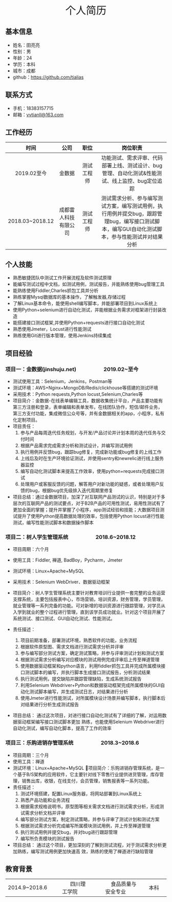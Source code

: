 <center><font face="宋体"  size=6>个人简历</font></center>

## 基本信息
* 姓名：田亮亮              
* 性别：男
* 年龄：24
* 学历：本科
* 城市：成都
* github：https://github.com/tialias


## 联系方式
* 手机：18383157715
* 邮箱：vvtianll@163.com


## 工作经历
| 时间 | 公司 | 职位| 岗位职责
| :----:  | :----:  |  :----:  | :----:  |
| 2019.02至今|金数据|测试工程师|功能测试、需求评审、代码部署上线、测试设计、bug管理、自动化测试&性能测试、线上监控、bug定位追踪
| 2018.03~2018.12| <img width=100/>成都雷人科技有限公司 |<img width=150/>测试工程师|测试需求分析、参与编写测试方案，编写测试用例，执行用例并提交bug，跟踪管理bug，编写接口测试脚本，编写GUI自动化测试脚本，参与性能测试并对结果分析

## 个人技能
* 熟悉敏捷团队中测试工作开展流程及软件测试原理
* 能编写测试过程中文档，如测试用例，测试报告，并能熟练使用bug管理工具
* 能熟练使用Fiddler,Charles抓包工具并分析
* 熟练掌握Mysql数据库的基本操作，了解触发器,存储过程
* 了解Linux基本命令，能使用shell编写脚本，并能部署项目到Linux系统上
* 使用Python+selenium进行自动化测试，并能根据业务需求对框架进行封装改造
* 能搭建接口测试框架,并使用Python+requests进行接口自动化测试
* 熟悉使用Jmeter，Locust进行性能测试
* 熟练使用Git进行版本管理，使用Jenkins持续集成


## 项目经验

### 项目一：金数据(jinshuju.net)&emsp;&emsp;&emsp;&emsp;&emsp;  2019.02~至今
* 测试使用工具：Selenium，Jenkins，Postman等
* 测试环境：AWS+Nginx+MongoDB/Redis/clickhouse等搭建的测试环境
* 采用技术：Python requests,Python locust,Selenium,Charles等
* 项目简介：金数据-在线表单编辑工具，数据收集统计平台，产品主要功能有第三方注册和登录，表单编辑和表单发布，在线团队协作，短信/邮件业务，第三方支付功能，集成微信公众号等，并有金数据相关的app，小程序，私有化定制项目。
* 项目责任：
    1. 参与产品每周迭代任务规划，与开发/产品讨论并计划本周的迭代任务与交付时间
    2. 根据产品需求完成需求分析和测试设计，并编写测试用例
    3. 执行用例并反馈bug，跟踪bug修复，完成新功能或bug修复的上线工作
    4. 上线后及时在生产环境验证测试，并使用sentry和newrelic进行线上服务器监控
    5. 编写自动化测试脚本来提高工作效率，使用python+requests完成接口测试
    6. 处理用户或客服反馈的问题，解答用户对新功能的疑惑，或者处理用户反馈的bug，根据bug优先级排入迭代周期里修复
* 项目总结：通过金数据项目，加深了对互联网产品测试的认识，特别是对于多层次的互联网产品的测试要点，对于B2B产品的可用性测试，易用性测试有了更加全面的掌握；提升并掌握了小程序，app测试经验和技能；大数据项目测试提升了使用Python提高数据处理的效率，包括使用Python locust进行性能测试，编写性能测试脚本和数据操作脚本


### 项目二：树人学生管理系统&emsp;&emsp;&emsp;&emsp;&emsp;	  2018.6~2018.12
* 项目周期：六个月
* 使用工具：Fiddler,  禅道,  BadBoy，Pycharm，Jmeter
* 测试环境：Linux+Apache+MySQL
* 采用技术：Selenium WebDriver、数据驱动框架
* 项目简介：树人学生管理系统主要针对教育培训行业提供一套完整的业务运营支撑系统，主要包括报表中心，市场营销，培训资源，财务管理，学员管理，就业管理等一系列完备的功能。可对新增的培训资源进行跟踪管理，对学员从入学到就业的整个过程进行管理，直到该学员成功就业。针对这个项目开展了系统测试、接口测试、GUI自动化测试、性能测试。
* 责任描述：
    1. 项目前期准备，部署测试环境，熟悉软件的功能，业务流程
    2. 根据软件原型图、需求文档进行测试需求分析并评审
    3. 参与编写部分测试方案，确定测试策略，并参与评审测试计划和测试方案
    4. 根据测试需求分析编写对应模块的测试用例完成评审后上传至禅道管理
    5. 使用数据驱动框架和python语言，利用fiddler抓包工具并完成所属模块接口测试脚本的编写，并执行脚本生成接口测试报告，分析测试结果
    6. 执行测试用例，提交缺陷并跟踪管理缺陷，生成系统测试报告
    7. 利用Selenium Webdriver+Python和数据驱动框架完成所属模块的GUI自动化测试脚本编写，并生成测试日志，对结果进行分析
    8. 使用Jmeter进行性能测试，对所属模块设计场景并编写脚本，执行脚本后对结果进行分析生成测试报告

* 项目总结：
通过这次项目，对进行接口自动化测试有了详细的了解，对运用数据驱动框架编写接口测试脚本更加	熟练，也能使用Selenium Webdriver进行自动化测试，编写自动化脚本，提高了工作的效率

### 项目三：乐购进销存管理系统 &emsp;&emsp;&emsp;&emsp;&emsp;2018.3~2018.6
* 项目周期：三个月								
* 使用工具：禅道
* 测试环境：Linux+Apache+MySQL
项目简介：乐购进销存管理系统，是一个基于B/S架构的应用软件，它主要针对线下零售行业提供进货管理，库存管理，销售出库，收银，在线支付，会员管理，销售报表等一系列功能。
* 责任描述：
    1. 测试环境搭建，配置Linux服务器，将网站部署到Linux系统上
    2. 熟悉产品功能和业务流程
    3. 根据需求规格说明书，原型图等相关需求文档进行测试需求分析，形成测试需求分析文档并评审
    4. 编写部分测试方案，制定测试策略，并参与评审了测试计划和测试方案
    5. 根据测试需求分析完成编写所属模块测试用例，并上传至禅道管理
    6. 执行测试用例并提交bug，并对bug进行跟踪管理
    7. 编写所负责模块的测试报告
* 项目总结：
通过这个项目，更加深刻的了解到测试流程，对于测试需求分析更加熟练，编写测试用例更加快速高	效，熟练的使用了禅道进行缺陷管理

## 教育背景
|  |  |  |  |
| :-----:| :----: | :----: |:----: |
|2014.9~2018.6|	<img width=50/>四川理工学院 |<img width=50/>食品质量与安全专业|<img width=50/>本科|